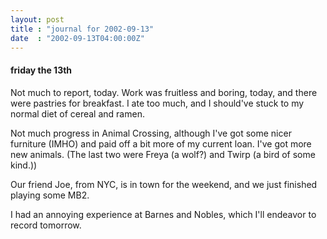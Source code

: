 ```yaml
---
layout: post
title : "journal for 2002-09-13"
date  : "2002-09-13T04:00:00Z"
---
```

<h4>friday the 13th</h4>Not much to report, today.  Work was fruitless and boring, today, and there were pastries for breakfast.  I ate too much, and I should've stuck to my normal diet of cereal and ramen.  

Not much progress in Animal Crossing, although I've got some nicer furniture (IMHO) and paid off a bit more of my current loan.  I've got more new animals. (The last two were Freya (a wolf?) and Twirp (a bird of some kind.))

Our friend Joe, from NYC, is in town for the weekend, and we just finished playing some MB2.

I had an annoying experience at Barnes and Nobles, which I'll endeavor to record tomorrow.

